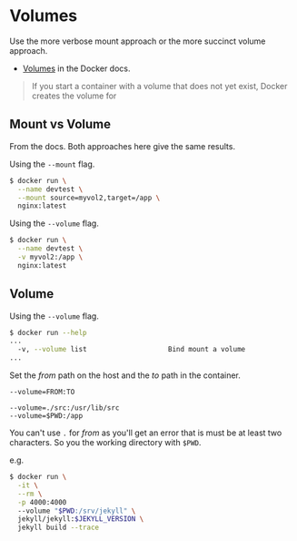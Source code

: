 # Volumes

Use the more verbose mount approach or the more succinct volume approach.

- [Volumes](https://docs.docker.com/storage/volumes/) in the Docker docs.

> If you start a container with a volume that does not yet exist, Docker creates the volume for 


## Mount vs Volume

From the docs. Both approaches here give the same results.

Using the `--mount` flag.

```sh
$ docker run \
  --name devtest \
  --mount source=myvol2,target=/app \
  nginx:latest
```

Using the `--volume` flag.

```sh
$ docker run \
  --name devtest \
  -v myvol2:/app \
  nginx:latest
```


## Volume

Using the `--volume` flag.

```sh
$ docker run --help
...
  -v, --volume list                    Bind mount a volume
...
```

Set the _from_ path on the host and the _to_ path in the container.

```
--volume=FROM:TO
```

```
--volume=./src:/usr/lib/src
--volume=$PWD:/app
```

You can't use `.` for _from_ as you'll get an error that is must be at least two characters. So you the working directory with `$PWD`.

e.g.

```sh
$ docker run \
  -it \
  --rm \
  -p 4000:4000
  --volume "$PWD:/srv/jekyll" \
  jekyll/jekyll:$JEKYLL_VERSION \
  jekyll build --trace
```
